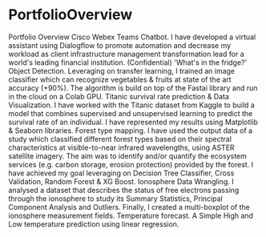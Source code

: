 # PortfolioOverview
Portfolio Overview  Cisco Webex Teams Chatbot. I have developed a virtual assistant using Dialogflow to promote automation and decrease my workload as client infrastructure management transformation lead for a world's leading financial institution. (Confidential)  'What's in the fridge?' Object Detection. Leveraging on transfer learning, I trained an image classifier which can recognize vegetables &amp; fruits at state of the art accuracy (+90%). The algorithm is build on top of the Fastai library and run in the cloud on a Colab GPU.  Titanic survival rate prediction &amp; Data Visualization. I have worked with the Titanic dataset from Kaggle to build a model that combines supervised and unsupervised learning to predict the survival rate of an individual. I have represented my results using Matplotlib &amp; Seaborn libraries.  Forest type mapping. I have used the output data of a study which classified different forest types based on their spectral characteristics at visible-to-near infrared wavelengths, using ASTER satellite imagery. The aim was to identify and/or quantify the ecosystem services (e.g. carbon storage, erosion protection) provided by the forest. I have achieved my goal leveraging on Decision Tree Classifier, Cross Validation, Random Forest &amp; XG Boost.  Ionosphere Data Wrangling. I analysed a dataset that describes the status of free electrons passing through the ionosphere to study its Summary Statistics, Principal Component Analysis and Outliers. Finally, I created a multi-boxplot of the ionosphere measurement fields.  Temperature forecast. A Simple High and Low temperature prediction using linear regression.
